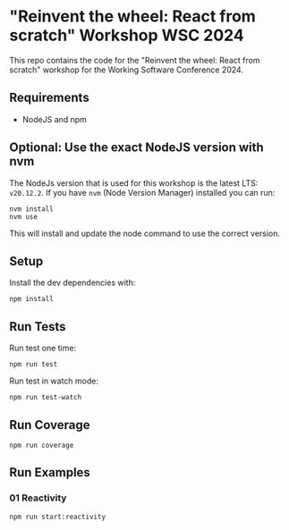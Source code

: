 # "Reinvent the wheel: React from scratch" Workshop WSC 2024
This repo contains the code for the "Reinvent the wheel: React from scratch" workshop for the Working Software Conference 2024.

## Requirements
- NodeJS and npm

## Optional: Use the exact NodeJS version with nvm
The NodeJs version that is used for this workshop is the latest LTS: `v20.12.2`.
If you have `nvm` (Node Version Manager) installed you can run:
```
nvm install
nvm use
```
This will install and update the node command to use the correct version.

## Setup
Install the dev dependencies with:
```
npm install
```

## Run Tests
Run test one time:
```
npm run test
```
Run test in watch mode:
```
npm run test-watch
```

## Run Coverage
```
npm run coverage
```

## Run Examples

### 01 Reactivity
```
npm run start:reactivity
```
